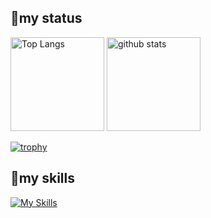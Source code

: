 ## 😤my status
<p align="left"> 
  <img alt="Top Langs" height="150px" src="https://github-readme-stats.vercel.app/api/top-langs/?username=tatsu0731&layout=compact&count_private=true&show_icons=true&theme=transparent" />
  <img alt="github stats" height="150px" src="https://github-readme-stats.vercel.app/api?username=tatsu0731&count_private=true&show_icons=true&show_icons=true&theme=transparent" />
</p>

[![trophy](https://github-profile-trophy.vercel.app/?username=tatsu0731)](https://github.com/ryo-ma/github-profile-trophy)

## 🌱my skills
[![My Skills](https://skillicons.dev/icons?i=html,css,tailwind,js,typescript,php,laravel,ruby,rails,py,go,react,nextjs,mysql,postgres,figma,firebase,supabase,docker,mongodb,pr&theme=light)](https://skillicons.dev)

